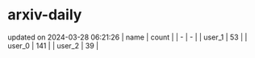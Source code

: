 # arxiv-daily
updated on 2024-03-28 06:21:26
| name | count |
| - | - |
| user_1 | 53 |
| user_0 | 141 |
| user_2 | 39 |
